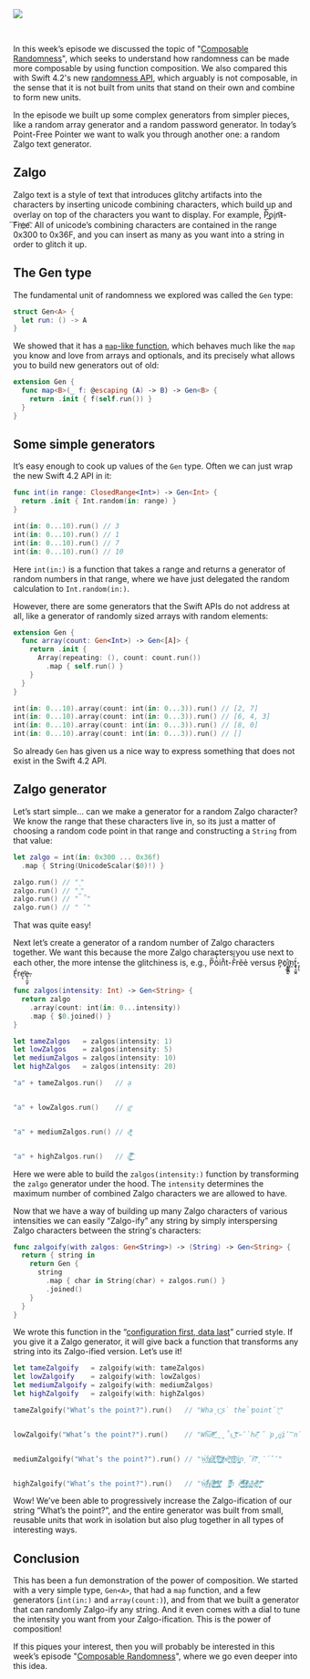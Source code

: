 ![](https://d1iqsrac68iyd8.cloudfront.net/posts/0019-random-zalgo-generator/poster.jpg)

<br>

In this week’s episode we discussed the topic of
"[Composable Randomness](/episodes/ep30-composable-randomness)", which seeks to understand
how randomness can be made more composable by using function composition. We also compared this with Swift
4.2's new
[randomness API](https://github.com/apple/swift-evolution/blob/master/proposals/0202-random-unification.md),
which arguably is not composable, in the sense that it is not built from units that stand on their own and
combine to form new units.

In the episode we built up some complex generators from simpler pieces, like a random array generator and a
random password generator. In today’s Point-Free Pointer we want to walk you through another one: a random
Zalgo text generator.

## Zalgo

Zalgo text is a style of text that introduces glitchy artifacts into the characters by inserting unicode
combining characters, which build up and overlay on top of the characters you want to display. For example,
P̨̀͞o̧͟in͡t̴-͠F͘re҉e͡. All of unicode’s combining characters are contained in the range 0x300 to 0x36F, and you can
insert as many as you want into a string in order to glitch it up.

## The Gen type

The fundamental unit of randomness we explored was called the `Gen` type:

```swift
struct Gen<A> {
  let run: () -> A
}
```

We showed that it has a [`map`-like function](/episodes/ep13-the-many-faces-of-map), which behaves much
like the `map` you know and love from arrays and optionals, and its precisely what allows you to build
new generators out of old:

```swift
extension Gen {
  func map<B>(_ f: @escaping (A) -> B) -> Gen<B> {
    return .init { f(self.run()) }
  }
}
```

## Some simple generators

It’s easy enough to cook up values of the `Gen` type. Often we can just wrap the new Swift 4.2 API in it:

```swift
func int(in range: ClosedRange<Int>) -> Gen<Int> {
  return .init { Int.random(in: range) }
}

int(in: 0...10).run() // 3
int(in: 0...10).run() // 1
int(in: 0...10).run() // 7
int(in: 0...10).run() // 10
```

Here `int(in:)` is a function that takes a range and returns a generator of random numbers in that range,
where we have just delegated the random calculation to `Int.random(in:)`.

However, there are some generators that the Swift APIs do not address at all, like a generator of randomly
sized arrays with random elements:

```swift
extension Gen {
  func array(count: Gen<Int>) -> Gen<[A]> {
    return .init {
      Array(repeating: (), count: count.run())
        .map { self.run() }
    }
  }
}

int(in: 0...10).array(count: int(in: 0...3)).run() // [2, 7]
int(in: 0...10).array(count: int(in: 0...3)).run() // [6, 4, 3]
int(in: 0...10).array(count: int(in: 0...3)).run() // [8, 0]
int(in: 0...10).array(count: int(in: 0...3)).run() // []
```

So already `Gen` has given us a nice way to express something that does not exist in the Swift 4.2 API.

## Zalgo generator

Let’s start simple… can we make a generator for a random Zalgo character? We know the range that these
characters live in, so its just a matter of choosing a random code point in that range and constructing
a `String` from that value:

```swift
let zalgo = int(in: 0x300 ... 0x36f)
  .map { String(UnicodeScalar($0)!) }

zalgo.run() // " ͉"
zalgo.run() // " ͚"
zalgo.run() // " ̊"
zalgo.run() // " ̓"
```

That was quite easy!

Next let’s create a generator of a random number of Zalgo characters together. We want this because the more
Zalgo characters you use next to each other, the more intense the glitchiness is, e.g., P̅ö̔̇͆inͪt-F͛̑̓ͩrẽẻ versus
P̡o҉̩̹̻̠ͅi͚̼͚̪ͅṋ̨t̘̹̯͚̭́-̡̗͉F̖́rẹ̛̖e̶̖̜̰̫͎.

```swift
func zalgos(intensity: Int) -> Gen<String> {
  return zalgo
    .array(count: int(in: 0...intensity))
    .map { $0.joined() }
}

let tameZalgos   = zalgos(intensity: 1)
let lowZalgos    = zalgos(intensity: 5)
let mediumZalgos = zalgos(intensity: 10)
let highZalgos   = zalgos(intensity: 20)

"a" + tameZalgos.run()   // ạ


"a" + lowZalgos.run()    // a͕̱̲ͫ


"a" + mediumZalgos.run() // a̢̯̟̓̽ͮͫ


"a" + highZalgos.run()   // ậ̵͇͚͍̗̿͌́͐̾̂͜͡
```

Here we were able to build the `zalgos(intensity:)` function by transforming the `zalgo` generator under the
hood. The `intensity` determines the maximum number of combined Zalgo characters we are allowed to have.

Now that we have a way of building up many Zalgo characters of various intensities we can easily “Zalgo-ify”
any string by simply interspersing Zalgo characters between the string's characters:

```swift
func zalgoify(with zalgos: Gen<String>) -> (String) -> Gen<String> {
  return { string in
    return Gen {
      string
        .map { char in String(char) + zalgos.run() }
        .joined()
    }
  }
}
```

We wrote this function in the “[configuration first, data last](/episodes/ep5-higher-order-functions)”
curried style. If you give it a Zalgo generator, it will give back a function that transforms any string
into its Zalgo-ified version. Let’s use it!

```swift
let tameZalgoify   = zalgoify(with: tameZalgos)
let lowZalgoify    = zalgoify(with: lowZalgos)
let mediumZalgoify = zalgoify(with: mediumZalgos)
let highZalgoify   = zalgoify(with: highZalgos)

tameZalgoify("What’s the point?").run()   // "Wha̠t͟’͉s̍ thẻ ͪpoint̕?͖"


lowZalgoify("What’s the point?").run()    // "Wh̑͆aͭ̓̀͠͝t̵ͭ̓ͨ͟’̯̰̊s͢ ͉͏͂͝t̵̓̀hȇ̖̐͊ ̎͘p̡o̖̤͗͟i̓̿n̂t̰͑̉?ͭ"


mediumZalgoify("What’s the point?").run() // "W̗̖͍̫͑́h̷̩̪̙̀ͪ͘͜ä̴̞͐̓̉̀͑t͈͍͚͑̎’̦͗̓̆̐̋̀s͎̻͚̾̒͐ͩ̀̚͝ ̥̥̫͚̘ṯ̷̢ͯͯ͗́͘ͅhͦẻ̢͓̥́̓ͦ͊͊͘ ̌ͣp̳̪̂̽͆ͨ͐õ̝ͬi̟̬͈͚̺̔n̦̂ẗ́̓ͨ͝?̨̈́̌̄"


highZalgoify("What’s the point?").run()   // "W̷͍͕̱̎ͦ̂̔̓͋͘͢h̸͕͙̝̐̇a̧͎̟̺̥͖͂ͭ̓ͧ̄́͘̚͝t͈̳̼ͣ̍̈ͭ́ͯ’̡̟̺̫͈̍ͯ͐ͨ͂̚͟s̸͎̣̪̠̯͌ͬ͗͏̱̂ ̟t̜̗̼͕̲̩̪̗̦̾̈̅ͤ̾̿̾̍̚ͅh̝ë̢̩͈̰́ͥ̒ͫͩ̎̌͢ ̳̱̯̰ͫ͑ͧ͑̔͛͋ͬ̿p̸̧̼̻͎̱̺ͥͮ̅͌ͣͪ̍͘o̡͕̠̊͟ͅỉ̬͚͂ͥ̐ṇ̡ͤ̕t̢̤͎ͭ̔͒ͧ͒͐́ͅ?̨̯̺̩̗̬̣͌̌̾ͨ͠"
```

Wow! We’ve been able to progressively increase the Zalgo-ification of our string “What’s the point?”, and
the entire generator was built from small, reusable units that work in isolation but also plug together in
all types of interesting ways.

## Conclusion

This has been a fun demonstration of the power of composition. We started with a very simple type, `Gen<A>`,
that had a `map` function, and a few generators (`int(in:)` and `array(count:)`), and from that we built a
generator that can randomly Zalgo-ify any string. And it even comes with a dial to tune the intensity you
want from your Zalgo-ification. This is the power of composition!

If this piques your interest, then you will probably be interested in this week’s episode
"[Composable Randomness](/episodes/ep30-composable-randomness)", where we go even deeper into this idea.
